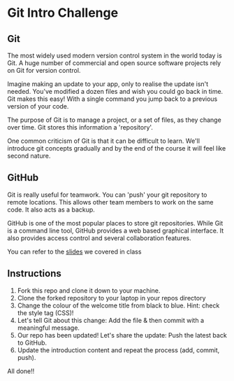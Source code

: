 # Git Intro Challenge

## Git
The most widely used modern version control system in the world today is Git. A huge number of commercial and open source software projects rely on Git for version control.

Imagine making an update to your app, only to realise the update isn't needed. You've modified a dozen files and wish you could go back in time. Git makes this easy! With a single command you jump back to a previous version of your code.

The purpose of Git is to manage a project, or a set of files, as they change over time. Git stores this information a 'repository'.

One common criticism of Git is that it can be difficult to learn. We'll introduce git concepts gradually and by the end of the course it will feel like second nature.

## GitHub
Git is really useful for teamwork. You can 'push' your git repository to remote locations. This allows other team members to work on the same code. It also acts as a backup.

GitHub is one of the most popular places to store git repositories. While Git is a command line tool, GitHub provides a web based graphical interface. It also provides access control and several collaboration features.

You can refer to the  [slides](https://docs.google.com/presentation/d/1V56BTICBn1_nL9O3yGOJfgOg-gnHDwUb8CFB3eCDCt4/edit?usp=sharing "Git Intro Presentation") we covered in class

## Instructions
1. Fork this repo and clone it down to your machine.
1. Clone the forked repository to your laptop in your repos directory
1. Change the colour of the welcome title from black to blue. Hint: check the style tag (CSS)!
1. Let's tell Git about this change: Add the file & then commit with a meaningful message.
1. Our repo has been updated! Let's share the update: Push the latest back to GitHub.
1. Update the introduction content and repeat the process (add, commit, push).

All done!!
